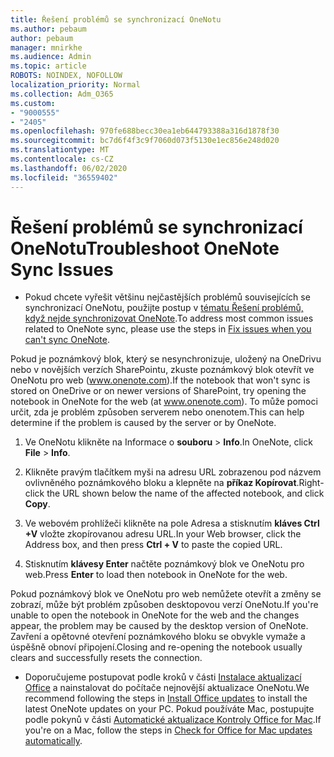 ```yaml
---
title: Řešení problémů se synchronizací OneNotu
ms.author: pebaum
author: pebaum
manager: mnirkhe
ms.audience: Admin
ms.topic: article
ROBOTS: NOINDEX, NOFOLLOW
localization_priority: Normal
ms.collection: Adm_O365
ms.custom:
- "9000555"
- "2405"
ms.openlocfilehash: 970fe688becc30ea1eb644793388a316d1878f30
ms.sourcegitcommit: bc7d6f4f3c9f7060d073f5130e1ec856e248d020
ms.translationtype: MT
ms.contentlocale: cs-CZ
ms.lasthandoff: 06/02/2020
ms.locfileid: "36559402"
---
```

# <a name="troubleshoot-onenote-sync-issues"></a><span data-ttu-id="f327c-102">Řešení problémů se synchronizací OneNotu</span><span class="sxs-lookup"><span data-stu-id="f327c-102">Troubleshoot OneNote Sync Issues</span></span>

* <span data-ttu-id="f327c-103">Pokud chcete vyřešit většinu nejčastějších problémů souvisejících se synchronizací OneNotu, použijte postup v [tématu Řešení problémů, když nejde synchronizovat OneNote](https://support.office.com/article/Fix-issues-when-you-can-t-sync-OneNote-299495ef-66d1-448f-90c1-b785a6968d45).</span><span class="sxs-lookup"><span data-stu-id="f327c-103">To address most common issues related to OneNote sync, please use the steps in [Fix issues when you can't sync OneNote](https://support.office.com/article/Fix-issues-when-you-can-t-sync-OneNote-299495ef-66d1-448f-90c1-b785a6968d45).</span></span>

<span data-ttu-id="f327c-104">Pokud je poznámkový blok, který se nesynchronizuje, uložený na OneDrivu nebo v novějších verzích SharePointu, zkuste poznámkový blok otevřít ve OneNotu pro web (www.onenote.com).</span><span class="sxs-lookup"><span data-stu-id="f327c-104">If the notebook that won't sync is stored on OneDrive or on newer versions of SharePoint, try opening the notebook in OneNote for the web (at www.onenote.com).</span></span> <span data-ttu-id="f327c-105">To může pomoci určit, zda je problém způsoben serverem nebo onenotem.</span><span class="sxs-lookup"><span data-stu-id="f327c-105">This can help determine if the problem is caused by the server or by OneNote.</span></span>

1. <span data-ttu-id="f327c-106">Ve OneNotu klikněte na Informace o **souboru**  >  **Info**.</span><span class="sxs-lookup"><span data-stu-id="f327c-106">In OneNote, click **File** > **Info**.</span></span>

2. <span data-ttu-id="f327c-107">Klikněte pravým tlačítkem myši na adresu URL zobrazenou pod názvem ovlivněného poznámkového bloku a klepněte na **příkaz Kopírovat**.</span><span class="sxs-lookup"><span data-stu-id="f327c-107">Right-click the URL shown below the name of the affected notebook, and click **Copy**.</span></span>

3. <span data-ttu-id="f327c-108">Ve webovém prohlížeči klikněte na pole Adresa a stisknutím **kláves Ctrl +V** vložte zkopírovanou adresu URL.</span><span class="sxs-lookup"><span data-stu-id="f327c-108">In your Web browser, click the Address box, and then press **Ctrl + V** to paste the copied URL.</span></span>

4. <span data-ttu-id="f327c-109">Stisknutím **klávesy Enter** načtěte poznámkový blok ve OneNotu pro web.</span><span class="sxs-lookup"><span data-stu-id="f327c-109">Press **Enter** to load then notebook in OneNote for the web.</span></span>

<span data-ttu-id="f327c-110">Pokud poznámkový blok ve OneNotu pro web nemůžete otevřít a změny se zobrazí, může být problém způsoben desktopovou verzí OneNotu.</span><span class="sxs-lookup"><span data-stu-id="f327c-110">If you're unable to open the notebook in OneNote for the web and the changes appear, the problem may be caused by the desktop version of OneNote.</span></span> <span data-ttu-id="f327c-111">Zavření a opětovné otevření poznámkového bloku se obvykle vymaže a úspěšně obnoví připojení.</span><span class="sxs-lookup"><span data-stu-id="f327c-111">Closing and re-opening the notebook usually clears and successfully resets the connection.</span></span>

* <span data-ttu-id="f327c-112">Doporučujeme postupovat podle kroků v části [Instalace aktualizací Office](https://support.office.com/article/Install-Office-updates-2ab296f3-7f03-43a2-8e50-46de917611c5) a nainstalovat do počítače nejnovější aktualizace OneNotu.</span><span class="sxs-lookup"><span data-stu-id="f327c-112">We recommend following the steps in [Install Office updates](https://support.office.com/article/Install-Office-updates-2ab296f3-7f03-43a2-8e50-46de917611c5) to install the latest OneNote updates on your PC.</span></span> <span data-ttu-id="f327c-113">Pokud používáte Mac, postupujte podle pokynů v části [Automatické aktualizace Kontroly Office for Mac](https://support.office.com/article/update-office-for-mac-automatically-bfd1e497-c24d-4754-92ab-910a4074d7c1).</span><span class="sxs-lookup"><span data-stu-id="f327c-113">If you're on a Mac, follow the steps in [Check for Office for Mac updates automatically](https://support.office.com/article/update-office-for-mac-automatically-bfd1e497-c24d-4754-92ab-910a4074d7c1).</span></span>